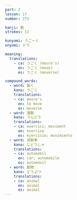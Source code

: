 ```yaml
---
part: 2
lesson: 17
number: 273

kanji: 動
strokes: 11

kunyomi: うごーく
onyomi: ドウ

meaning:
  translations:
    - ca: うごく (moure's)
      en: うごく (move)
      es: うごく (moverse)

compound_words:
  - word: 動く
    kana: うごく
    translations:
    - ca: moure's
      en: to move
      es: moverse
  - word: 運動
    kana: うんどう
    translations:
    - ca: exercici; moviment
      en: exercise
      es: ejercicio; movimiento
  - word: 自動車
    kana: じどうしゃ
    translations:
    - ca: automòbil
      en: car; automobile​
      es: automóvil
  - word: 動物
    kana: どうぶつ
    translations:
    - ca: animal
      en: animal
      es: animal
---
```

